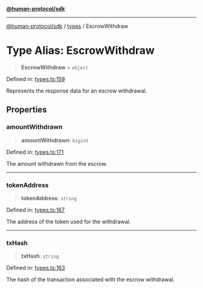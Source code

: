 [**@human-protocol/sdk**](../../README.md)

***

[@human-protocol/sdk](../../modules.md) / [types](../README.md) / EscrowWithdraw

# Type Alias: EscrowWithdraw

> **EscrowWithdraw** = `object`

Defined in: [types.ts:159](https://github.com/humanprotocol/human-protocol/blob/57c781c4208fceea534a5c18b81692eb57100170/packages/sdk/typescript/human-protocol-sdk/src/types.ts#L159)

Represents the response data for an escrow withdrawal.

## Properties

### amountWithdrawn

> **amountWithdrawn**: `bigint`

Defined in: [types.ts:171](https://github.com/humanprotocol/human-protocol/blob/57c781c4208fceea534a5c18b81692eb57100170/packages/sdk/typescript/human-protocol-sdk/src/types.ts#L171)

The amount withdrawn from the escrow.

***

### tokenAddress

> **tokenAddress**: `string`

Defined in: [types.ts:167](https://github.com/humanprotocol/human-protocol/blob/57c781c4208fceea534a5c18b81692eb57100170/packages/sdk/typescript/human-protocol-sdk/src/types.ts#L167)

The address of the token used for the withdrawal.

***

### txHash

> **txHash**: `string`

Defined in: [types.ts:163](https://github.com/humanprotocol/human-protocol/blob/57c781c4208fceea534a5c18b81692eb57100170/packages/sdk/typescript/human-protocol-sdk/src/types.ts#L163)

The hash of the transaction associated with the escrow withdrawal.
